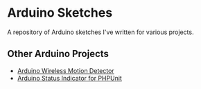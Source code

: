 # Arduino Sketches

A repository of Arduino sketches I've written for various projects.

## Other Arduino Projects

* [Arduino Wireless Motion Detector](https://github.com/ruscoe/Arduino-Wireless-Motion-Detector)
* [Arduino Status Indicator for PHPUnit](https://github.com/ruscoe/PHPUnit-NeoPixel-Indicator)
